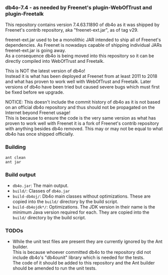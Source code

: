 ### db4o-7.4 - as needed by Freenet's plugin-WebOfTrust and plugin-Freetalk

This repository contains version 7.4.63.11890 of db4o as it was shipped
by Freenet's contrib repository, aka "freenet-ext.jar", as of tag v29.

freenet-ext.jar used to be a monolithic JAR intended to ship all of
Freenet's dependencies. As Freenet is nowadays capable of shipping
individual JARs freenet-ext.jar is going away.  
As a consequence db4o is being moved into this repository so it can be
directly compiled into WebOfTrust and Freetalk.

This is NOT the latest version of db4o!  
Instead it is what has been deployed at Freenet from at least 2011 to
2018 and what has proven to work well with WebOfTrust and Freetalk.
Later versions of db4o have been tried but caused severe bugs which
must first be fixed before we upgrade.

NOTICE: This doesn't include the commit history of db4o as it is not
based on an official db4o repository and thus should not be propagated
on the Internet beyond Freenet usage!  
This is because to ensure the code is the very same version as what has
proven to work well with Freenet it is a fork of Freenet's contrib
repository with anything besides db4o removed. This may or may not be
equal to what db4o has once shipped officially.

### Building
```shell
ant clean
ant jar
```

### Build output
- ```db4o.jar```: The main output.
- ```build/```: Classes of ```db4o.jar```
- ```build-db4oj/```: Db4o main classes without optimizations.
  These are copied into the ```build/``` directory by the build script.
- ```build-db4ojdk*/```: Optimizations. The JDK version in their name is
  the minimum Java version required for each.
  They are copied into the ```build/``` directory by the build script.

### TODOs

- While the unit test files are present they are currently ignored by the
  Ant builder.  
  This is because whoever committed db4o to the repository did not include
  db4o's "db4ounit" library which is needed for the tests.  
  The code of it should be added to this repository and the Ant builder
  should be amended to run the unit tests.
